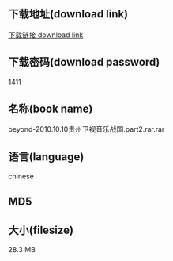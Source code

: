 ## 下载地址(download link)
[下载链接 download link](https://voluble-croquembouche-d321dc.netlify.app/?s=beyond-2010.10.10%E8%B4%B5%E5%B7%9E%E5%8D%AB%E8%A7%86%E9%9F%B3%E4%B9%90%E6%88%98%E5%9B%BD.part2.rar)

## 下载密码(download password)
1411

## 名称(book name)
beyond-2010.10.10贵州卫视音乐战国.part2.rar.rar

## 语言(language)
chinese

## MD5


## 大小(filesize)
28.3 MB
